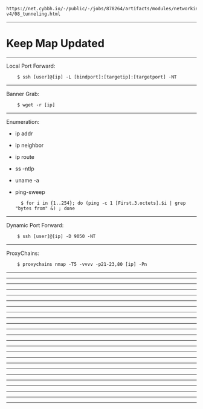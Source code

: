     https://net.cybbh.io/-/public/-/jobs/878264/artifacts/modules/networking/slides-v4/08_tunneling.html
_________________________________________________________________________________________________________________
# Keep Map Updated
_________________________________________________________________________________________________________________
Local Port Forward:

        $ ssh [user]@[ip] -L [bindport]:[targetip]:[targetport] -NT
_________________________________________________________________________________________________________________
Banner Grab: 

        $ wget -r [ip]
_________________________________________________________________________________________________________________
Enumeration:

- ip addr
- ip neighbor
- ip route
- ss -ntlp
- uname -a
- ping-sweep

        $ for i in {1..254}; do (ping -c 1 [First.3.octets].$i | grep "bytes from" &) ; done
_________________________________________________________________________________________________________________
Dynamic Port Forward:

        $ ssh [user]@[ip] -D 9050 -NT
_________________________________________________________________________________________________________________
ProxyChains: 

        $ proxychains nmap -T5 -vvvv -p21-23,80 [ip] -Pn
_________________________________________________________________________________________________________________

_________________________________________________________________________________________________________________

_________________________________________________________________________________________________________________

_________________________________________________________________________________________________________________

_________________________________________________________________________________________________________________

_________________________________________________________________________________________________________________

_________________________________________________________________________________________________________________

_________________________________________________________________________________________________________________

_________________________________________________________________________________________________________________

_________________________________________________________________________________________________________________

_________________________________________________________________________________________________________________

_________________________________________________________________________________________________________________

_________________________________________________________________________________________________________________

_________________________________________________________________________________________________________________

_________________________________________________________________________________________________________________

_________________________________________________________________________________________________________________

_________________________________________________________________________________________________________________

_________________________________________________________________________________________________________________

_________________________________________________________________________________________________________________

_________________________________________________________________________________________________________________

_________________________________________________________________________________________________________________

_________________________________________________________________________________________________________________

_________________________________________________________________________________________________________________

_________________________________________________________________________________________________________________
